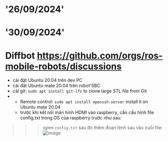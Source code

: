 # **'26/09/2024'**

# **'30/09/2024'**
# Diffbot https://github.com/orgs/ros-mobile-robots/discussions

- cài đặt Ubuntu 20.04 trên dev PC
- cài đặt Ubuntu mate 20.04 trên robot'SBC
- cài git: ```sudo apt install git-lfs``` to clone large STL file from Git
- * Remote control: ```sudo apt install openssh-server``` install it on Ubuntu mate 20.04
  * trước khi kết nối màn hình HDMI vào raspberry, cần cấu hình file config.txt trong OS của raspberry trước như sau: 
>>> open ```config.txt``` sau đó thêm đoạn lệnh sau vào cuối file:
>>> ![image](https://github.com/user-attachments/assets/75d4cd38-6081-4aed-beba-82a875f933a0)
